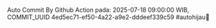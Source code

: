 Auto Commit By Github Action pada: 2025-07-18 09:00:00 WIB, COMMIT_UUID 4ed5ec71-ef50-4a22-a9e2-dddeef339c59 #autohijau🗿
